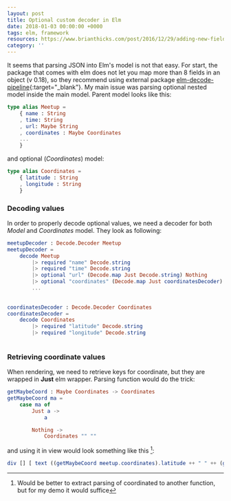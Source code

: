 ```yaml
---
layout: post
title: Optional custom decoder in Elm
date: 2018-01-03 00:00:00 +0000
tags: elm, framework
resources: https://www.brianthicks.com/post/2016/12/29/adding-new-fields-to-your-json-decoder/
category: ''
---
```

It seems that parsing JSON into Elm's model is not that easy. For start, the package that comes with elm does not let you map more than 8 fields in an object (v 0.18), so they recommend using external package [elm-decode-pipeline](http://package.elm-lang.org/packages/NoRedInk/elm-decode-pipeline/latest){:target="_blank"}. 
My main issue was parsing optional nested model inside the main model. Parent model looks like this:
```elm
type alias Meetup =
    { name : String
    , time: String
    , url: Maybe String
    , coordinates : Maybe Coordinates
    ...
    }
```
and optional (_Coordinates_) model:
```elm 
type alias Coordinates =
    { latitude : String
    , longitude : String 
    }
```

### Decoding values
In order to properly decode optional values, we need a decoder for both _Model_ and _Coordinates_ model. They look as following:
```elm
meetupDecoder : Decode.Decoder Meetup
meetupDecoder =
    decode Meetup
        |> required "name" Decode.string
        |> required "time" Decode.string
        |> optional "url" (Decode.map Just Decode.string) Nothing
        |> optional "coordinates" (Decode.map Just coordinatesDecoder) Nothing
        ...
        
        
coordinatesDecoder : Decode.Decoder Coordinates
coordinatesDecoder =
    decode Coordinates
        |> required "latitude" Decode.string
        |> required "longitude" Decode.string
 
```

### Retrieving coordinate values
When rendering, we need to retrieve keys for coordinate, but they are wrapped in __Just__ elm wrapper.
Parsing function would do the trick:
```elm
getMaybeCoord : Maybe Coordinates -> Coordinates
getMaybeCoord ma =
    case ma of
        Just a ->
            a

        Nothing ->
            Coordinates "" ""
```
 and using it in view would look something like this [^1]:
 ```elm
div [] [ text ((getMaybeCoord meetup.coordinates).latitude ++ " " ++ (getMaybeCoord meetup.coordinates).latitude) ]
```
[^1]: Would be better to extract parsing of coordinated to another function, but for my demo it would suffice